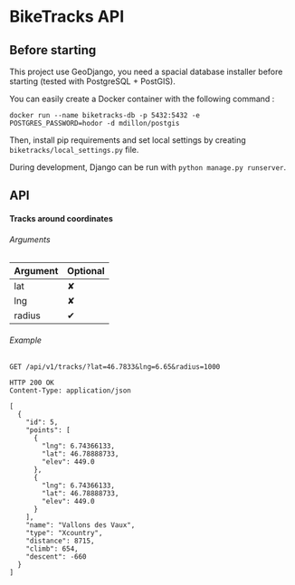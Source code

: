 # BikeTracks API

## Before starting

This project use GeoDjango, you need a spacial database installer before starting (tested with PostgreSQL + PostGIS).

You can easily create a Docker container with the following command :

```shell
docker run --name biketracks-db -p 5432:5432 -e POSTGRES_PASSWORD=hodor -d mdillon/postgis
```

Then, install pip requirements and set local settings by creating ```biketracks/local_settings.py``` file.

During development, Django can be run with ```python manage.py runserver```.

## API

#### Tracks around coordinates

###### Arguments

| Argument | Optional |
| -------- | -------- |
| lat      | ✘        |
| lng      | ✘        |
| radius   | ✔        |

###### Example

```http
GET /api/v1/tracks/?lat=46.7833&lng=6.65&radius=1000
```

```http
HTTP 200 OK
Content-Type: application/json

[
  {
    "id": 5,
    "points": [
      {
        "lng": 6.74366133,
        "lat": 46.78888733,
        "elev": 449.0
      },
      {
        "lng": 6.74366133,
        "lat": 46.78888733,
        "elev": 449.0
      }
    ],
    "name": "Vallons des Vaux",
    "type": "Xcountry",
    "distance": 8715,
    "climb": 654,
    "descent": -660
  }
]
```


